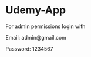 # Udemy-App
<p>For admin permissions login with</p>
<p>Email: admin@gmail.com</p>
<p>Password: 1234567</p>
